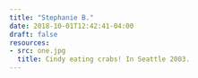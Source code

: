 ```yaml
---
title: "Stephanie B."
date: 2018-10-01T12:42:41-04:00
draft: false
resources:
- src: one.jpg
  title: Cindy eating crabs! In Seattle 2003.
---
```

